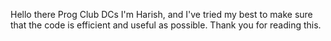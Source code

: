 Hello there Prog Club DCs
I'm Harish, and I've tried my best to make sure that the code is efficient and useful as possible.
Thank you for reading this.
